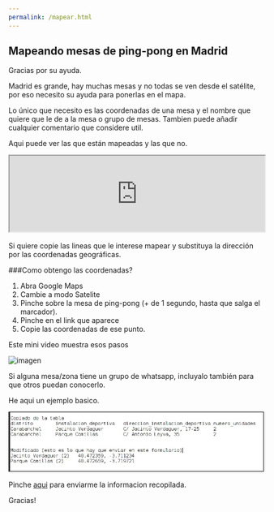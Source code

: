 ```yaml
---
permalink: /mapear.html
---
```


## Mapeando mesas de ping-pong en Madrid


Gracias por su ayuda.

Madrid es grande, hay muchas mesas y no todas se ven desde el satélite, por eso necesito su ayuda para ponerlas en el mapa.

Lo único que necesito es las coordenadas de una mesa y el nombre que quiere que le de a la mesa o grupo de mesas. Tambien puede añadir cualquier comentario que considere util.


Aqui puede ver las que están mapeadas y las que no.


<iframe width="100%" height="60%" src="https://docs.google.com/spreadsheets/d/e/2PACX-1vT56qFroA4dhKBhXHxo7w2GhUJ-4m2y1KrsB3aR5YwaqPmDNMHQis32A0b7CdG6CwAkO4m2DOB7DdIw/pubhtml?gid=755616272&single=true&widget=true&headers=false"></iframe>


Si quiere copie las lineas que le interese mapear y substituya la dirección por las coordenadas geográficas.



###Como obtengo las coordenadas?

1. Abra Google Maps
2. Cambie a modo Satelite
3. Pinche sobre la mesa de ping-pong (+ de 1 segundo, hasta que salga el marcador).
4. Pinche en el link que aparece
5. Copie las coordenadas de ese punto.

Este mini video muestra esos pasos

![imagen](https://media.giphy.com/media/ymwNOAhDb05HnI9FON/giphy.gif)


Si alguna mesa/zona tiene un grupo de whatsapp, incluyalo también para que otros puedan conocerlo.

He aqui un ejemplo basico.

![coordenadas](coordenadas.jpg)

Pinche [aqui](https://forms.gle/CC6xKEq1w5Z2FXxP7) para enviarme la informacion recopilada.

Gracias!

